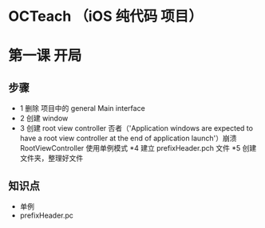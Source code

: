 # OCTeach   （iOS 纯代码 项目）
 
# 第一课   开局

## 步骤
* 1 删除 项目中的 general  Main interface
* 2 创建 window
* 3 创建 root view controller  否者（'Application windows are expected to have a root view controller at the end of application launch'）崩溃
   RootViewController 使用单例模式
*4 建立 prefixHeader.pch 文件
*5 创建文件夹，整理好文件


## 知识点
 * 单例
*  prefixHeader.pc


